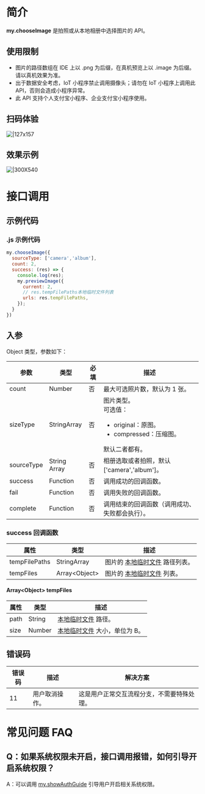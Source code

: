 # 简介
**my.chooseImage** 是拍照或从本地相册中选择图片的 API。

## 使用限制

- 图片的路径数组在 IDE 上以 .png 为后缀，在真机预览上以 .image 为后缀。请以真机效果为准。
- 出于数据安全考虑，IoT 小程序禁止调用摄像头；请勿在 IoT 小程序上调用此 API，否则会造成小程序异常。
- 此 API 支持个人支付宝小程序、企业支付宝小程序使用。

## 扫码体验
![|127x157](https://cdn.nlark.com/yuque/0/2021/jpeg/179989/1625190721184-d4b7110c-a448-4bf8-a664-7713db4e4812.jpeg#align=left&display=inline&height=157&margin=%5Bobject%20Object%5D&name=1.jpeg&originHeight=157&originWidth=127&size=19820&status=done&style=stroke&width=127)

## 效果示例 
![|300X540](https://cdn.nlark.com/yuque/0/2021/gif/179989/1625190728382-c926911d-9f2f-4386-812a-a48fc655f673.gif#align=left&display=inline&height=540&margin=%5Bobject%20Object%5D&name=2.gif&originHeight=540&originWidth=300&size=113733&status=done&style=stroke&width=300)

# 接口调用

## 示例代码

### .js 示例代码
```javascript
my.chooseImage({
  sourceType: ['camera','album'],
  count: 2,
  success: (res) => {
    console.log(res);
    my.previewImage({
      current: 2,
      // res.tempFilePaths本地临时文件列表
      urls: res.tempFilePaths,
    });
  }
})
```

## 入参
Object 类型，参数如下：

| **参数** | **类型** | **必填** | **描述** |
| --- | --- | --- | --- |
| count | Number | 否 | 最大可选照片数，默认为 1 张。 |
| sizeType	 | StringArray | 否 | 图片类型。<br />可选值：<ul><li>original：原图。</li><li>compressed：压缩图。</li></ul>默认二者都有。 |
| sourceType | String Array | 否 | 相册选取或者拍照，默认 ['camera','album']。 |
| success | Function | 否 | 调用成功的回调函数。 |
| fail | Function | 否 | 调用失败的回调函数。 |
| complete | Function | 否 | 调用结束的回调函数（调用成功、失败都会执行）。 |

### success 回调函数
| **属性** | **类型** | **描述** |
| --- | --- | --- |
| tempFilePaths | StringArray | 图片的 [本地临时文件](https://opendocs.alipay.com/mini/03dt4s#%E6%9C%AC%E5%9C%B0%E4%B8%B4%E6%97%B6%E6%96%87%E4%BB%B6) 路径列表。 |
| tempFiles | Array\<Object\> | 图片的 [本地临时文件](https://opendocs.alipay.com/mini/03dt4s#%E6%9C%AC%E5%9C%B0%E4%B8%B4%E6%97%B6%E6%96%87%E4%BB%B6) 列表。 |

#### Array\<Object\> tempFiles 
| **属性** | **类型** | **描述** |
| --- | --- | --- |
| path | String | [本地临时文件](https://opendocs.alipay.com/mini/03dt4s#%E6%9C%AC%E5%9C%B0%E4%B8%B4%E6%97%B6%E6%96%87%E4%BB%B6) 路径。 |
| size | Number | [本地临时文件](https://opendocs.alipay.com/mini/03dt4s#%E6%9C%AC%E5%9C%B0%E4%B8%B4%E6%97%B6%E6%96%87%E4%BB%B6) 大小，单位为 B。 |

## 错误码
| **错误码** | **描述** | **解决方案** |
| --- | --- | --- |
| 11 | 用户取消操作。 | 这是用户正常交互流程分支，不需要特殊处理。 |

# 常见问题 FAQ

## Q：如果系统权限未开启，接口调用报错，如何引导开启系统权限？
A：可以调用 [my.showAuthGuide](https://opendocs.alipay.com/mini/api/show-auth-guide) 引导用户开启相关系统权限。
